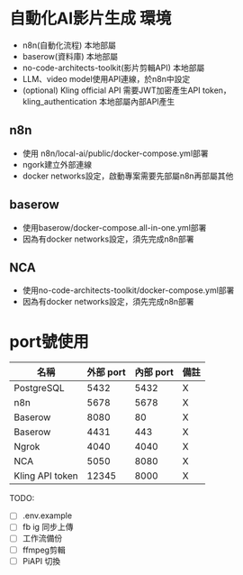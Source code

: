 # 自動化AI影片生成 環境
- n8n(自動化流程) 本地部屬
- baserow(資料庫) 本地部屬
- no-code-architects-toolkit(影片剪輯API) 本地部屬
- LLM、video model使用API連線，於n8n中設定
- (optional) Kling official API 需要JWT加密產生API token，kling_authentication 本地部屬內部API產生

## n8n
 - 使用 n8n/local-ai/public/docker-compose.yml部署
 - ngork建立外部連線
 - docker networks設定，啟動專案需要先部屬n8n再部屬其他
## baserow
 - 使用baserow/docker-compose.all-in-one.yml部署
 - 因為有docker networks設定，須先完成n8n部署

## NCA
 - 使用no-code-architects-toolkit/docker-compose.yml部署
 - 因為有docker networks設定，須先完成n8n部署

# port號使用
| 名稱       | 外部 port | 內部 port | 備註         |
|------------|-----------|-----------|--------------|
| PostgreSQL | 5432      | 5432      | X    |
| n8n        | 5678      | 5678      | X |
| Baserow    | 8080      | 80        | X |
| Baserow    | 4431      | 443        | X |
| Ngrok      | 4040      | 4040      | X      |
| NCA      | 5050      | 8080      | X      |
| Kling API token      | 12345      | 8000      | X      |

TODO:
- [ ] .env.example
- [ ] fb ig 同步上傳
- [ ] 工作流備份
- [ ] ffmpeg剪輯
- [ ] PiAPI 切換
